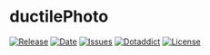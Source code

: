 # ductilePhoto

[![Release](https://img.shields.io/github/v/release/franck-paul/ductilePhoto)](https://github.com/franck-paul/ductilePhoto/releases)
[![Date](https://img.shields.io/github/release-date/franck-paul/ductilePhoto)](https://github.com/franck-paul/ductilePhoto/releases)
[![Issues](https://img.shields.io/github/issues/franck-paul/ductilePhoto)](https://github.com/franck-paul/ductilePhoto/issues)
[![Dotaddict](https://img.shields.io/badge/dotaddict-official-green.svg)](https://themes.dotaddict.org/dc2/details/ductilePhoto)
[![License](https://img.shields.io/github/license/franck-paul/ductilePhoto)](https://github.com/franck-paul/ductilePhoto/blob/master/LICENSE)


